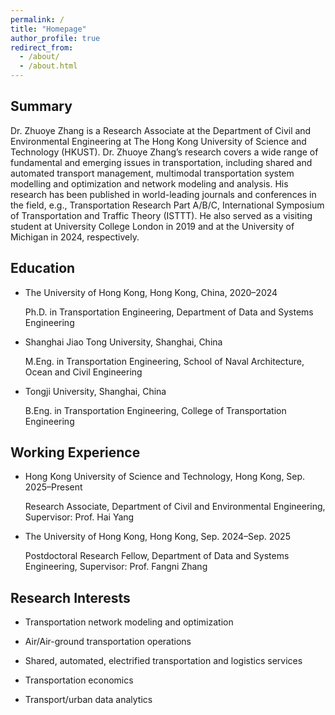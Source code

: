 ```yaml
---
permalink: /
title: "Homepage"
author_profile: true
redirect_from: 
  - /about/
  - /about.html
---
```


Summary
------

Dr. Zhuoye Zhang is a Research Associate at the Department of Civil and Environmental Engineering at The Hong Kong University of Science and Technology (HKUST). Dr. Zhuoye Zhang’s research covers a wide range of fundamental and emerging issues in transportation, including shared and automated transport management, multimodal transportation system modelling and optimization and network modeling and analysis. His research has been published in world-leading journals and conferences in the field, e.g., Transportation Research Part A/B/C, International Symposium of Transportation and Traffic Theory (ISTTT). He also served as a visiting student at University College London in 2019 and at the University of Michigan in 2024, respectively.


Education
------

* The University of Hong Kong, Hong Kong, China, 2020–2024

  Ph.D. in Transportation Engineering, Department of Data and Systems Engineering

* Shanghai Jiao Tong University, Shanghai, China

  M.Eng. in Transportation Engineering, School of Naval Architecture, Ocean and Civil Engineering

* Tongji University, Shanghai, China

  B.Eng. in Transportation Engineering, College of Transportation Engineering

Working Experience
------

* Hong Kong University of Science and Technology, Hong Kong, Sep. 2025–Present
  
  Research Associate, Department of Civil and Environmental Engineering, Supervisor: Prof. Hai Yang

* The University of Hong Kong, Hong Kong, Sep. 2024–Sep. 2025
  
  Postdoctoral Research Fellow, Department of Data and Systems Engineering, Supervisor: Prof. Fangni Zhang


Research Interests
------

  * Transportation network modeling and optimization
    
  * Air/Air-ground transportation operations
    
  * Shared, automated, electrified transportation and logistics services
    
  * Transportation economics
    
  * Transport/urban data analytics





